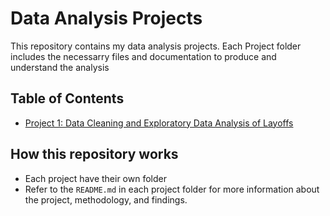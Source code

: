 # Data Analysis Projects

This repository contains my data analysis projects. Each Project folder includes the necessarry files and documentation to produce and understand the analysis

## Table of Contents

- [Project 1: Data Cleaning and Exploratory Data Analysis of Layoffs](layoffs_2022/)

## How this repository works

- Each project have their own folder
- Refer to the `README.md` in each project folder for more information about the project, methodology, and findings.